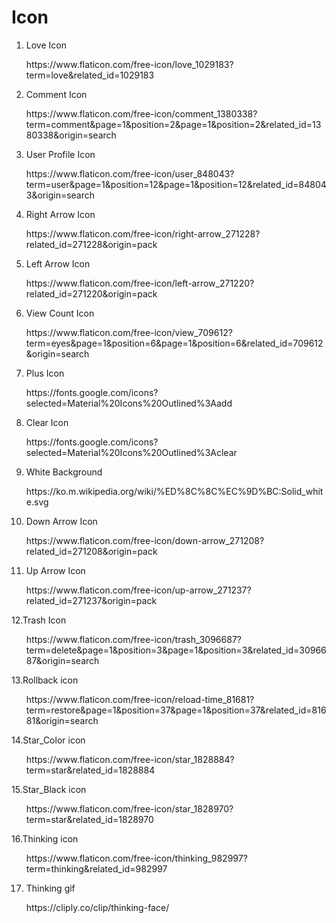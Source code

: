 # Icon

1. Love Icon
<ol><a> https://www.flaticon.com/free-icon/love_1029183?term=love&related_id=1029183</a></ol>

2. Comment Icon
<ol><a> https://www.flaticon.com/free-icon/comment_1380338?term=comment&page=1&position=2&page=1&position=2&related_id=1380338&origin=search</a></ol>

3. User Profile Icon
<ol><a> https://www.flaticon.com/free-icon/user_848043?term=user&page=1&position=12&page=1&position=12&related_id=848043&origin=search</a></ol>

4. Right Arrow Icon
<ol><a>  https://www.flaticon.com/free-icon/right-arrow_271228?related_id=271228&origin=pack </a></ol>

5. Left Arrow Icon
<ol><a> https://www.flaticon.com/free-icon/left-arrow_271220?related_id=271220&origin=pack </a></ol>

6. View Count Icon
<ol><a> https://www.flaticon.com/free-icon/view_709612?term=eyes&page=1&position=6&page=1&position=6&related_id=709612&origin=search </a></ol>

7. Plus Icon
<ol><a>https://fonts.google.com/icons?selected=Material%20Icons%20Outlined%3Aadd</a></ol>

8. Clear Icon
<ol><a>https://fonts.google.com/icons?selected=Material%20Icons%20Outlined%3Aclear</a></ol>

9. White Background
<ol><a>https://ko.m.wikipedia.org/wiki/%ED%8C%8C%EC%9D%BC:Solid_white.svg</a></ol>

10. Down Arrow Icon
<ol><a> https://www.flaticon.com/free-icon/down-arrow_271208?related_id=271208&origin=pack </a></ol>

11. Up Arrow Icon
<ol><a> https://www.flaticon.com/free-icon/up-arrow_271237?related_id=271237&origin=pack </a></ol>

12.Trash Icon
<ol><a> https://www.flaticon.com/free-icon/trash_3096687?term=delete&page=1&position=3&page=1&position=3&related_id=3096687&origin=search </a></ol>

13.Rollback icon
<ol><a> https://www.flaticon.com/free-icon/reload-time_81681?term=restore&page=1&position=37&page=1&position=37&related_id=81681&origin=search </a></ol>

14.Star_Color icon
<ol><a> https://www.flaticon.com/free-icon/star_1828884?term=star&related_id=1828884 </a></ol>

15.Star_Black icon
<ol><a> https://www.flaticon.com/free-icon/star_1828970?term=star&related_id=1828970 </a></ol>

16.Thinking icon
<ol><a> https://www.flaticon.com/free-icon/thinking_982997?term=thinking&related_id=982997 </a></ol>

17. Thinking gif
<ol><a> https://cliply.co/clip/thinking-face/ </a></ol>